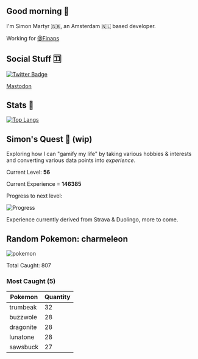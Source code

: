 ## Good morning 🌅

I'm Simon Martyr 🇬🇧, an Amsterdam 🇳🇱 based developer. 

Working for [@Finaps](https://www.finaps.nl/) 


## Social Stuff 🈁

[![Twitter Badge](https://img.shields.io/badge/-@vintage_si-1ca0f1?style=flat-square&labelColor=1ca0f1&logo=twitter&logoColor=white&link=https://twitter.com/vintage_si)](https://twitter.com/vintage_si)

<a rel="me" href="https://fosstodon.org/@martyr">Mastodon</a>

## Stats 🤖

[![Top Langs](https://github-readme-stats.vercel.app/api/top-langs/?username=simonmartyr&layout=compact)](https://github.com/anuraghazra/github-readme-stats)

## Simon's Quest 🚧 (wip)

Exploring how I can "gamify my life" by taking various hobbies & interests and converting various data points into _experience_.

Current Level: **56**

Current Experience = **146385**

Progress to next level:


![Progress](https://progress-bar.dev/76/?width=250)

Experience currently derived from Strava & Duolingo, more to come.

## Random Pokemon: charmeleon
 
![pokemon](https:&#x2F;&#x2F;raw.githubusercontent.com&#x2F;PokeAPI&#x2F;sprites&#x2F;master&#x2F;sprites&#x2F;pokemon&#x2F;5.png) 

Total Caught: 807

### Most Caught (5)

Pokemon | Quantity |
--- | --- |
trumbeak|32
buzzwole|28
dragonite|28
lunatone|28
sawsbuck|27

